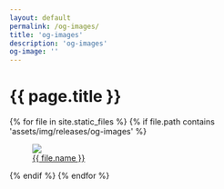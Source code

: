 ```yaml
---
layout: default
permalink: /og-images/
title: 'og-images'
description: 'og-images'
og-image: ''
---
```


# {{ page.title }}

<section>
  {% for file in site.static_files %}
  {% if file.path contains 'assets/img/releases/og-images' %}
  <article>
    <a href="{{ site.baseurl }}{{ file.path }}">
      <figure>
        <img src="{{ site.baseurl }}{{ file.path }}">
        <figcaption>{{ file.name }}</figcaption>
      </figure>
    </a>
  </article>
  {% endif %}
  {% endfor %}
</section>
